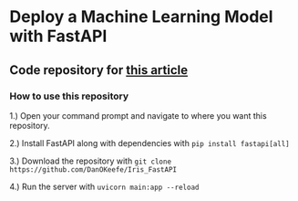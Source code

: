 # Deploy a Machine Learning Model with FastAPI
Code repository for [this article](https://dantokeefe.medium.com/deploy-a-machine-learning-model-with-fastapi-7a98bf7cb7c3)
---
### How to use this repository
1.) Open your command prompt and navigate to where you want this repository.

2.) Install FastAPI along with dependencies with `pip install fastapi[all]`

3.) Download the repository with `git clone https://github.com/DanOKeefe/Iris_FastAPI`

4.) Run the server with `uvicorn main:app --reload`
